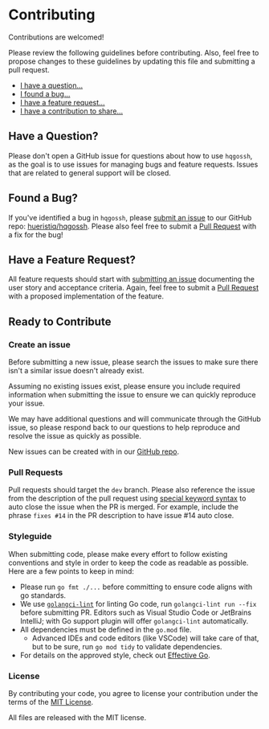 # Contributing

Contributions are welcomed!

Please review the following guidelines before contributing. Also, feel free to propose changes to these guidelines by updating this file and submitting a pull request.

* [I have a question...](#have-a-question)
* [I found a bug...](#found-a-bug)
* [I have a feature request...](#have-a-feature-request)
* [I have a contribution to share...](#ready-to-contribute)

## Have a Question?

Please don't open a GitHub issue for questions about how to use `hqgossh`, as the goal is to use issues for managing bugs and feature requests. Issues that are related to general support will be closed.

## Found a Bug?

If you've identified a bug in `hqgossh`, please [submit an issue](#create-an-issue) to our GitHub repo: [hueristiq/hqgossh](https://github.com/hueristiq/hqgossh/issues/new). Please also feel free to submit a [Pull Request](#pull-requests) with a fix for the bug!

## Have a Feature Request?

All feature requests should start with [submitting an issue](#create-an-issue) documenting the user story and acceptance criteria. Again, feel free to submit a [Pull Request](#pull-requests) with a proposed implementation of the feature.

## Ready to Contribute

### Create an issue

Before submitting a new issue, please search the issues to make sure there isn't a similar issue doesn't already exist.

Assuming no existing issues exist, please ensure you include required information when submitting the issue to ensure we can quickly reproduce your issue.

We may have additional questions and will communicate through the GitHub issue, so please respond back to our questions to help reproduce and resolve the issue as quickly as possible.

New issues can be created with in our [GitHub repo](https://github.com/hueristiq/hqgossh/issues/new).

### Pull Requests

Pull requests should target the `dev` branch. Please also reference the issue from the description of the pull request using [special keyword syntax](https://help.github.com/articles/closing-issues-via-commit-messages/) to auto close the issue when the PR is merged. For example, include the phrase `fixes #14` in the PR description to have issue #14 auto close.

### Styleguide

When submitting code, please make every effort to follow existing conventions and style in order to keep the code as readable as possible. Here are a few points to keep in mind:

* Please run `go fmt ./...` before committing to ensure code aligns with go standards.
* We use [`golangci-lint`](https://golangci-lint.run/) for linting Go code, run `golangci-lint run --fix` before submitting PR. Editors such as Visual Studio Code or JetBrains IntelliJ; with Go support plugin will offer `golangci-lint` automatically.
* All dependencies must be defined in the `go.mod` file.
	* Advanced IDEs and code editors (like VSCode) will take care of that, but to be sure, run `go mod tidy` to validate dependencies.
* For details on the approved style, check out [Effective Go](https://golang.org/doc/effective_go.html).

### License

By contributing your code, you agree to license your contribution under the terms of the [MIT License](https://github.com/hueristiq/hqgossh/blob/master/LICENSE).

All files are released with the MIT license.
